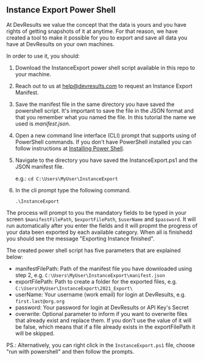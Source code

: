 ## Instance Export Power Shell

At DevResults we value the concept that the data is yours and you have rights of getting snapshots of it at anytime. For that reason, we have created a tool to make it possible for you to export and save all data you have at DevResults on your own machines.

In order to use it, you should:

1. Download the InstanceExport power shell script available in this repo to your machine.

2. Reach out to us at help@devresults.com to request an Instance Export Manifest.

3. Save the manifest file in the same directory you have saved the powershell script. It's important to save the file in the JSON format and that you remember what you named the file. In this tutorial the name we used is *manifest.json*.

4. Open a new command line interface (CLI) prompt that supports using of PowerShell commands. If you don't have PowerShell installed you can follow instructions at [Installing Power Shell](https://docs.microsoft.com/en-us/powershell/scripting/install/installing-powershell?view=powershell-7.1).

5. Navigate to the directory you have saved the InstanceExport.ps1 and the JSON manifest file. 

    e.g.: `cd C:\Users\MyUser\InstanceExport`

6. In the cli prompt type the following command.
   
    `.\InstanceExport`

The process will prompt to you the mandatory fields to be typed in your screen `$manifestFilePath`, `$exportFilePath`, `$userName` and `$password`. 
It will run automatically after you enter the fields and it will propmt the progress of your data been exported by each available category. When all is finishedd you should see the message "Exporting Instance finished".

The created power shell script has five parameters that are explained below:
- manifestFilePath: Path of the manifest file you have downloaded using step 2, e.g. `C:\Users\MyUser\InstanceExport\manifest.json`
- exportFilePath: Path to create a folder for the exported files, e.g. `C:\Users\MyUser\InstanceExport\2021_Export\`
- userName: Your username (work email) for login at DevResults, e.g. `first.last@org.org`
- password: Your password for login at DevResults or API Key's Secret
- overwrite: Optional parameter to inform if you want to overwrite files that already exist and replace them. If you don't use the value of it will be false, which means that if a file already exists in the exportFilePath it will be skipped.

PS.: Alternatively, you can right click in the `InstanceExport.ps1` file, choose "run with powershell" and then follow the prompts.
